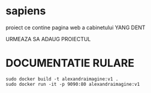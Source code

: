 # sapiens
proiect ce contine pagina web a cabinetului YANG DENT


URMEAZA SA ADAUG PROIECTUL

# DOCUMENTATIE RULARE
```
sudo docker build -t alexandraimagine:v1 .
sudo docker run -it -p 9090:80 alexandraimagine:v1 
```